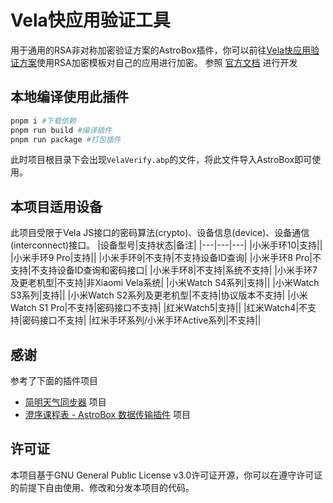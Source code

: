 # Vela快应用验证工具
用于通用的RSA非对称加密验证方案的AstroBox插件，你可以前往[Vela快应用验证方案](https://github.com/CheongSzesuen/VelaVerify)使用RSA加密模板对自己的应用进行加密。
参照 [官方文档](https://plugindoc.astrobox.online) 进行开发

## 本地编译使用此插件
```bash
pnpm i #下载依赖
pnpm run build #编译插件
pnpm run package #打包插件
```
此时项目根目录下会出现`VelaVerify.abp`的文件，将此文件导入AstroBox即可使用。
## 本项目适用设备
此项目受限于Vela JS接口的密码算法(crypto)、设备信息(device)、设备通信(interconnect)接口。
|设备型号|支持状态|备注|
|---|---|---|
|小米手环10|支持||
|小米手环9 Pro|支持||
|小米手环9|不支持|不支持设备ID查询|
|小米手环8 Pro|不支持|不支持设备ID查询和密码接口|
|小米手环8|不支持|系统不支持|
|小米手环7及更老机型|不支持|非Xiaomi Vela系统|
|小米Watch S4系列|支持||
|小米Watch S3系列|支持||
|小米Watch S2系列及更老机型|不支持|协议版本不支持|
|小米Watch S1 Pro|不支持|密码接口不支持|
|红米Watch5|支持||
|红米Watch4|不支持|密码接口不支持|
|红米手环系列/小米手环Active系列|不支持||
## 感谢
参考了下面的插件项目
- [简明天气同步器](https://github.com/zaona/simple-weather-astro-plugin) 项目
- [澄序课程表 - AstroBox 数据传输插件](https://gitee.com/waterflames-team/clartime-velaapp-astroplugin) 项目
## 许可证
本项目基于GNU General Public License v3.0许可证开源，你可以在遵守许可证的前提下自由使用、修改和分发本项目的代码。